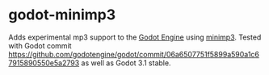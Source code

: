 # godot-minimp3
Adds experimental mp3 support to the [Godot Engine](https://github.com/godotengine/godot) using [minimp3](https://github.com/lieff/minimp3). Tested with Godot commit https://github.com/godotengine/godot/commit/06a6507751f5899a590a1c67915890550e5a2793 as well as Godot 3.1 stable.
